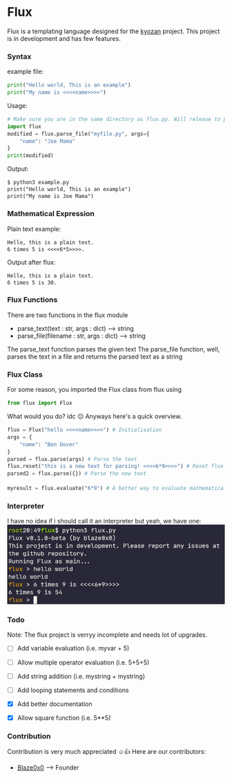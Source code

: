 # Flux
Flux is a templating language designed for the [kyozan](https://github.com/blaze0x0/kyozan) project. 
This project is in development and has few features.

### Syntax
example file:
```python
print("Hello world, This is an example")
print("My name is <<<<name>>>>")
```
Usage:
```python
# Make sure you are in the same directory as flux.py. Will release to pypi after completion.
import flux
modified = flux.parse_file("myfile.py", args={
    "name": "Joe Mama"
}
print(modified)
```
Output:
```
$ python3 example.py
print("Hello world, This is an example")
print("My name is Joe Mama")
```

### Mathematical Expression

Plain text example:
```
Hello, this is a plain text.
6 times 5 is <<<<6*5>>>>.
```
Output after flux:
```
Hello, this is a plain text.
6 times 5 is 30.
```

### Flux Functions
There are two functions in the flux module
- parse_text(text : str, args : dict)  --> string 
- parse_file(filename : str, args : dict) --> string

The parse_text function parses the given text
The parse_file function, well, parses the text in a file and returns the parsed text as a string

### Flux Class
For some reason,  you imported the Flux class from flux using
```python
from flux import Flux
```
What would you do? idc 😑
Anyways here's a quick overview.
```python
flux = Flux("hello <<<<name>>>>") # Initialisation
args = {
    "name": "Ben Dover"
}
parsed = flux.parse(args) # Parse the text
flux.reset("this is a new text for parsing! <<<<6*9>>>>") # Reset flux object with a new text
parsed2 = flux.parse({}) # Parse the new text

myresult = flux.evaluate("6*9") # A better way to evaluate mathematical expressions
```

### Interpreter
I have no idea if i should call it an interpreter but yeah, we have one:
![example image interpreter](./interpreter_example.jpeg)

### Todo
Note: The flux project is verryy incomplete and needs lot of upgrades.
- [ ] Add variable evaluation (i.e. myvar + 5)
- [ ] Allow multiple operator evaluation (i.e. 5+5+5)
- [ ] Add string addition (i.e. mystring + mystring)
- [ ] Add looping statements and conditions
- [x] Add better documentation
- [x] Allow square function (i.e. 5**5)


### Contribution
Contribution is very much appreciated ☺️👍
Here are our contributors:
 - [Blaze0x0](https://github.com/blaze0x0/) --> Founder
